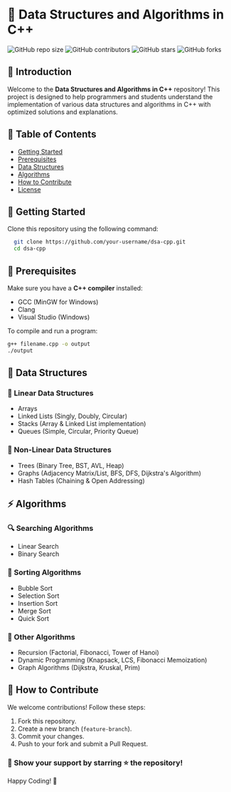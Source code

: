 # 📌 Data Structures and Algorithms in C++

![GitHub repo size](https://img.shields.io/github/repo-size/your-username/dsa-cpp)
![GitHub contributors](https://img.shields.io/github/contributors/your-username/dsa-cpp)
![GitHub stars](https://img.shields.io/github/stars/your-username/dsa-cpp?style=social)
![GitHub forks](https://img.shields.io/github/forks/your-username/dsa-cpp?style=social)

## 🚀 Introduction
Welcome to the **Data Structures and Algorithms in C++** repository! This project is designed to help programmers and students understand the implementation of various data structures and algorithms in C++ with optimized solutions and explanations.

## 📖 Table of Contents
- [Getting Started](#-getting-started)
- [Prerequisites](#-prerequisites)
- [Data Structures](#-data-structures)
- [Algorithms](#-algorithms)
- [How to Contribute](#-how-to-contribute)
- [License](#-license)

## 🏁 Getting Started
Clone this repository using the following command:
```bash
  git clone https://github.com/your-username/dsa-cpp.git
  cd dsa-cpp
```

## 🔧 Prerequisites
Make sure you have a **C++ compiler** installed:
- GCC (MinGW for Windows)
- Clang
- Visual Studio (Windows)

To compile and run a program:
```bash
g++ filename.cpp -o output
./output
```

## 📂 Data Structures
### 📌 Linear Data Structures
- Arrays
- Linked Lists (Singly, Doubly, Circular)
- Stacks (Array & Linked List implementation)
- Queues (Simple, Circular, Priority Queue)

### 🌳 Non-Linear Data Structures
- Trees (Binary Tree, BST, AVL, Heap)
- Graphs (Adjacency Matrix/List, BFS, DFS, Dijkstra's Algorithm)
- Hash Tables (Chaining & Open Addressing)

## ⚡ Algorithms
### 🔍 Searching Algorithms
- Linear Search
- Binary Search

### 🔄 Sorting Algorithms
- Bubble Sort
- Selection Sort
- Insertion Sort
- Merge Sort
- Quick Sort

### 📌 Other Algorithms
- Recursion (Factorial, Fibonacci, Tower of Hanoi)
- Dynamic Programming (Knapsack, LCS, Fibonacci Memoization)
- Graph Algorithms (Dijkstra, Kruskal, Prim)

## 🤝 How to Contribute
We welcome contributions! Follow these steps:
1. Fork this repository.
2. Create a new branch (`feature-branch`).
3. Commit your changes.
4. Push to your fork and submit a Pull Request.


### 🌟 Show your support by starring ⭐ the repository!
Happy Coding! 🚀

